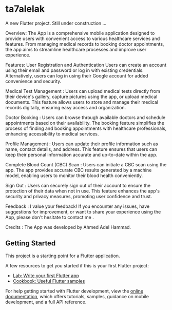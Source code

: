 # ta7alelak

A new Flutter project.
Still under construction ...

Overview:
The App is a comprehensive mobile application designed to provide users with convenient access to various healthcare services and features. From managing medical records to booking doctor appointments, the app aims to streamline healthcare processes and improve user experience.

Features:
User Registration and Authentication
Users can create an account using their email and password or log in with existing credentials.
Alternatively, users can log in using their Google account for added convenience and security.

Medical Test Management :
Users can upload medical tests directly from their device's gallery, capture pictures using the app, or upload medical documents.
This feature allows users to store and manage their medical records digitally, ensuring easy access and organization.

Doctor Booking :
Users can browse through available doctors and schedule appointments based on their availability.
The booking feature simplifies the process of finding and booking appointments with healthcare professionals, enhancing accessibility to medical services.

Profile Management :
Users can update their profile information such as name, contact details, and address.
This feature ensures that users can keep their personal information accurate and up-to-date within the app.

Complete Blood Count (CBC) Scan :
Users can initiate a CBC scan using the app.
The app provides accurate CBC results generated by a machine model, enabling users to monitor their blood health conveniently.

Sign Out :
Users can securely sign out of their account to ensure the protection of their data when not in use.
This feature enhances the app's security and privacy measures, promoting user confidence and trust.

Feedback :
I value your feedback! If you encounter any issues, have suggestions for improvement, or want to share your experience using the App, please don't hesitate to contact me .

Credits :
The App was developed by Ahmed Adel Hammad.



## Getting Started

This project is a starting point for a Flutter application.

A few resources to get you started if this is your first Flutter project:

- [Lab: Write your first Flutter app](https://docs.flutter.dev/get-started/codelab)
- [Cookbook: Useful Flutter samples](https://docs.flutter.dev/cookbook)

For help getting started with Flutter development, view the
[online documentation](https://docs.flutter.dev/), which offers tutorials,
samples, guidance on mobile development, and a full API reference.
